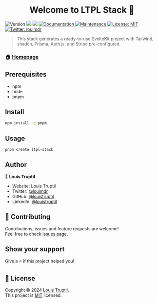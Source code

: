<h1 align="center">Welcome to LTPL Stack 👋</h1>
<p>
  <img alt="Version" src="https://img.shields.io/badge/version-1.0.6-blue.svg?cacheSeconds=2592000" />
  <img src="https://img.shields.io/badge/npm-%3E%3D5.5.0-blue.svg" />
  <img src="https://img.shields.io/badge/node-%3E%3D9.3.0-blue.svg" />
  <a href="https://github.com/kefranabg/readme-md-generator#readme" target="_blank">
    <img alt="Documentation" src="https://img.shields.io/badge/documentation-yes-brightgreen.svg" />
  </a>
  <a href="https://github.com/kefranabg/readme-md-generator/graphs/commit-activity" target="_blank">
    <img alt="Maintenance" src="https://img.shields.io/badge/Maintained%3F-yes-green.svg" />
  </a>
  <a href="https://github.com/kefranabg/readme-md-generator/blob/master/LICENSE" target="_blank">
    <img alt="License: MIT" src="https://github.com/louistruptil/LTPL-stack/blob/main/LICENSE" />
  </a>
  <a href="https://twitter.com/louismdr" target="_blank">
    <img alt="Twitter: louimdr" src="https://img.shields.io/twitter/follow/louimdr.svg?style=social" />
  </a>
</p>

> This stack generates a ready-to-use SvelteKit project with Tailwind, shadcn, Prisma, Auth.js, and Stripe pre-configured.

### 🏠 [Homepage](https://github.com/louistruptil/LTPL-stack)

## Prerequisites

- npm
- node
- pnpm

## Install

```sh
npm install -g pnpm
```

## Usage

```sh
pnpm create ltpl-stack
```

## Author

👤 **Louis Truptil**

* Website: Louis Truptil
* Twitter: [@louimdr](https://twitter.com/louimdr)
* GitHub: [@louistruptil](https://github.com/louistruptil)
* LinkedIn: [@louistruptil](https://linkedin.com/in/louistruptil)

## 🤝 Contributing

Contributions, issues and feature requests are welcome!<br />Feel free to check [issues page](https://github.com/louistruptil/LTPL-stack/issues).

## Show your support

Give a ⭐️ if this project helped you!

## 📝 License

Copyright © 2024 [Louis Truptil](https://github.com/louistruptil).<br />
This project is [MIT](https://github.com/louistruptil/LTPL-stack/blob/main/LICENSE) licensed.
